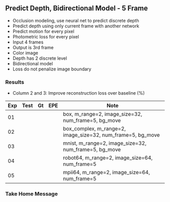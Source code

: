## Predict Depth, Bidirectional Model - 5 Frame 

- Occlusion modeling, use neural net to predict discrete depth 
- Predict depth using only current frame with another network
- Predict motion for every pixel
- Photometric loss for every pixel
- Input 4 frames
- Output is 3rd frame
- Color image
- Depth has 2 discrete level
- Bidirectional model
- Loss do not penalize image boundary

### Results

- Column 2 and 3: Improve reconstruction loss over baseline (%) 

| Exp  | Test | Gt   | EPE  | Note |
| ---- | ---- | ---- | ---- | ---- | 
| 01   |  |  |  | box, m_range=2, image_size=32, num_frame=5, bg_move |
| 02   |  |  |  | box_complex, m_range=2, image_size=32, num_frame=5, bg_move |
| 03   |  |  |  | mnist, m_range=2, image_size=32, num_frame=5, bg_move |
| 04   |  |  |  | robot64, m_range=2, image_size=64, num_frame=5 |
| 05   |  |  |  | mpii64, m_range=2, image_size=64, num_frame=5 |

### Take Home Message

